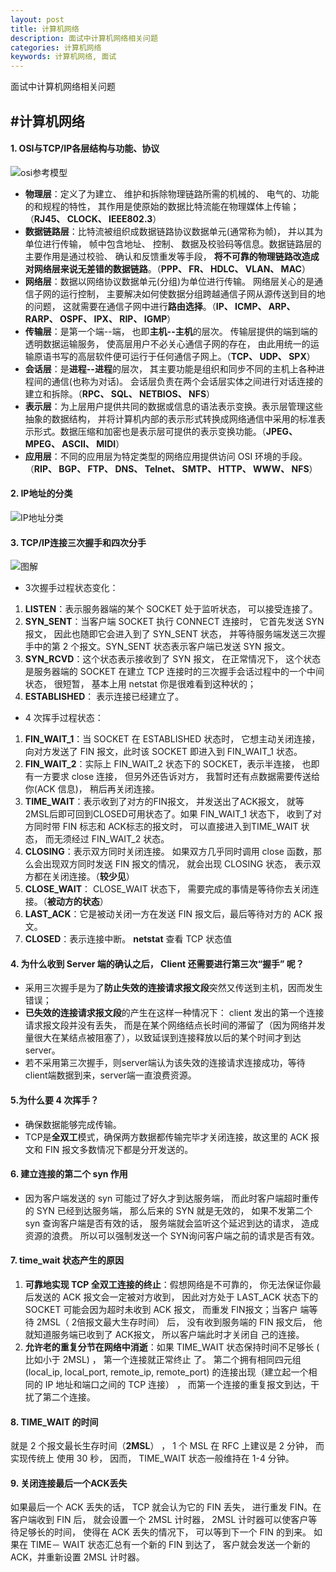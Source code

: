 ```yaml
---
layout: post
title: 计算机网络
description: 面试中计算机网络相关问题
categories: 计算机网络
keywords: 计算机网络, 面试
---
```


面试中计算机网络相关问题

#计算机网络
----------
#### 1. OSI与TCP/IP各层结构与功能、协议
 ![osi参考模型](https://github.com/hengshuangliu/hengshuangliu.github.io/tree/master/images/posts/20180612/1506134575239.png)
- **物理层**：定义了为建立、 维护和拆除物理链路所需的机械的、 电气的、功能的和规程的特性， 其作用是使原始的数据比特流能在物理媒体上传输；（**RJ45、 CLOCK、 IEEE802.3**）
- **数据链路层**：比特流被组织成数据链路协议数据单元(通常称为帧)， 并以其为单位进行传输， 帧中包含地址、 控制、 数据及校验码等信息。数据链路层的主要作用是通过校验、 确认和反馈重发等手段， **将不可靠的物理链路改造成对网络层来说无差错的数据链路**。（**PPP、 FR、 HDLC、 VLAN、 MAC**）
- **网络层**：数据以网络协议数据单元(分组)为单位进行传输。 网络层关心的是通信子网的运行控制， 主要解决如何使数据分组跨越通信子网从源传送到目的地的问题， 这就需要在通信子网中进行**路由选择**。（**IP、 ICMP、 ARP、 RARP、 OSPF、 IPX、 RIP、 IGMP**）
- **传输层**：是第一个端--端， 也即**主机--主机**的层次。 传输层提供的端到端的透明数据运输服务， 使高层用户不必关心通信子网的存在， 由此用统一的运输原语书写的高层软件便可运行于任何通信子网上。（**TCP、 UDP、 SPX**）
- **会话层**：是**进程--进程**的层次， 其主要功能是组织和同步不同的主机上各种进程间的通信(也称为对话)。 会话层负责在两个会话层实体之间进行对话连接的建立和拆除。（**RPC、 SQL、 NETBIOS、 NFS**）
- **表示层**：为上层用户提供共同的数据或信息的语法表示变换。表示层管理这些抽象的数据结构， 并将计算机内部的表示形式转换成网络通信中采用的标准表示形式。数据压缩和加密也是表示层可提供的表示变换功能。（**JPEG、 MPEG、 ASCII、 MIDI**）
- **应用层**：不同的应用层为特定类型的网络应用提供访问 OSI 环境的手段。（**RIP、 BGP、 FTP、 DNS、 Telnet、 SMTP、 HTTP、 WWW、 NFS**）

#### 2. IP地址的分类
![IP地址分类](https://github.com/hengshuangliu/hengshuangliu.github.io/tree/master/images/posts/20180612/1506137371947.png)

#### 3. TCP/IP连接三次握手和四次分手
![图解](https://github.com/hengshuangliu/hengshuangliu.github.io/tree/master/images/posts/20180612/1506138208442.png)
- 3次握手过程状态变化：
1. **LISTEN**：表示服务器端的某个 SOCKET 处于监听状态， 可以接受连接了。
2. **SYN_SENT**：当客户端 SOCKET 执行 CONNECT 连接时， 它首先发送 SYN 报文， 因此也随即它会进入到了 SYN_SENT 状态， 并等待服务端发送三次握手中的第 2 个报文。SYN_SENT 状态表示客户端已发送 SYN 报文。
3. **SYN_RCVD**：这个状态表示接收到了 SYN 报文， 在正常情况下， 这个状态是服务器端的 SOCKET 在建立 TCP 连接时的三次握手会话过程中的一个中间状态， 很短暂， 基本上用 netstat 你是很难看到这种状的；
4. **ESTABLISHED**： 表示连接已经建立了。
- 4 次挥手过程状态：
1. **FIN_WAIT_1**：当 SOCKET 在 ESTABLISHED 状态时， 它想主动关闭连接， 向对方发送了 FIN 报文，此时该 SOCKET 即进入到 FIN_WAIT_1 状态。 
2. **FIN_WAIT_2**：实际上 FIN_WAIT_2 状态下的 SOCKET，表示半连接， 也即有一方要求 close 连接， 但另外还告诉对方， 我暂时还有点数据需要传送给你(ACK 信息)， 稍后再关闭连接。
3. **TIME_WAIT**：表示收到了对方的FIN报文， 并发送出了ACK报文， 就等2MSL后即可回到CLOSED可用状态了。如果 FIN_WAIT_1 状态下， 收到了对方同时带 FIN 标志和 ACK标志的报文时， 可以直接进入到TIME_WAIT 状态， 而无须经过 FIN_WAIT_2 状态。
4. **CLOSING**：表示双方同时关闭连接。 如果双方几乎同时调用 close 函数，那么会出现双方同时发送 FIN 报文的情况， 就会出现 CLOSING 状态， 表示双方都在关闭连接。（**较少见**）
5. **CLOSE_WAIT**： CLOSE_WAIT 状态下， 需要完成的事情是等待你去关闭连接。（**被动方的状态**）
6. **LAST_ACK**：它是被动关闭一方在发送 FIN 报文后，最后等待对方的 ACK 报文。
7. **CLOSED**：表示连接中断。
**netstat** 查看 TCP 状态值

#### 4. 为什么收到 Server 端的确认之后， Client 还需要进行第三次“握手” 呢？
- 采用三次握手是为了**防止失效的连接请求报文段**突然又传送到主机，因而发生错误；
- **已失效的连接请求报文段**的产生在这样一种情况下： client 发出的第一个连接请求报文段并没有丢失， 而是在某个网络结点长时间的滞留了（因为网络并发量很大在某结点被阻塞了），以致延误到连接释放以后的某个时间才到达 server。
- 若不采用第三次握手，则server端认为该失效的连接请求连接成功，等待client端数据到来，server端一直浪费资源。

#### 5.为什么要 4 次挥手？
- 确保数据能够完成传输。
- TCP是**全双工**模式，确保两方数据都传输完毕才关闭连接，故这里的 ACK 报文和 FIN 报文多数情况下都是分开发送的。

#### 6. 建立连接的第二个 syn 作用
- 因为客户端发送的 syn 可能过了好久才到达服务端， 而此时客户端超时重传的 SYN 已经到达服务端， 那么后来的 SYN 就是无效的， 如果不发第二个 syn 查询客户端是否有效的话， 服务端就会监听这个延迟到达的请求， 造成资源的浪费。 所以可以强制发送一个 SYN询问客户端之前的请求是否有效。

#### 7. time_wait 状态产生的原因
1. **可靠地实现 TCP 全双工连接的终止**：假想网络是不可靠的， 你无法保证你最后发送的 ACK 报文会一定被对方收到， 因此对方处于 LAST_ACK 状态下的 SOCKET 可能会因为超时未收到 ACK 报文， 而重发 FIN报文；当客户 端等待 2MSL（ 2倍报文最大生存时间） 后， 没有收到服务端的 FIN 报文后， 他就知道服务端已收到了 ACK报文， 所以客户端此时才关闭自 己的连接。
2. **允许老的重复分节在网络中消逝**：如果 TIME_WAIT 状态保持时间不足够长 ( 比如小于 2MSL) ， 第一个连接就正常终止
了。 第二个拥有相同四元组(local_ip, local_port, remote_ip, remote_port) 的连接出现（建立起一个相同的 IP 地址和端口之间的 TCP 连接） ， 而第一个连接的重复报文到达，干扰了第二个连接。

#### 8. TIME_WAIT 的时间
就是 2 个报文最长生存时间（**2MSL**） ， 1 个 MSL 在 RFC 上建议是 2 分钟， 而实现传统上
使用 30 秒， 因而， TIME_WAIT 状态一般维持在 1-4 分钟。

#### 9. 关闭连接最后一个ACK丢失
如果最后一个 ACK 丢失的话， TCP 就会认为它的 FIN 丢失， 进行重发 FIN。在客户端收到 FIN 后， 就会设置一个 2MSL 计时器， 2MSL 计时器可以使客户等待足够长的时间， 使得在 ACK 丢失的情况下， 可以等到下一个 FIN 的到来。 如果在 TIME－ WAIT 状态汇总有一个新的 FIN 到达了， 客户就会发送一个新的 ACK，并重新设置 2MSL 计时器。